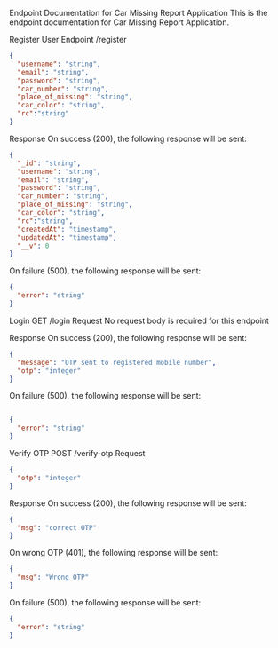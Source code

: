 Endpoint Documentation for Car Missing Report Application
This is the endpoint documentation for Car Missing Report Application.

Register User
Endpoint
/register


````json
{
  "username": "string",
  "email": "string",
  "password": "string",
  "car_number": "string",
  "place_of_missing": "string",
  "car_color": "string",
  "rc":"string"
}
````
Response
On success (200), the following response will be sent:
````json
{
  "_id": "string",
  "username": "string",
  "email": "string",
  "password": "string",
  "car_number": "string",
  "place_of_missing": "string",
  "car_color": "string",
  "rc":"string",
  "createdAt": "timestamp",
  "updatedAt": "timestamp",
  "__v": 0
}
````
On failure (500), the following response will be sent:
````json
{
  "error": "string"
}
````
Login
GET /login
Request
No request body is required for this endpoint

Response
On success (200), the following response will be sent:

````json
{
  "message": "OTP sent to registered mobile number",
  "otp": "integer"
}
````
On failure (500), the following response will be sent:

````json

{
  "error": "string"
}
````
Verify OTP
POST /verify-otp
Request

````json
{
  "otp": "integer"
}
````
Response
On success (200), the following response will be sent:

````json
{
  "msg": "correct OTP"
}
````
On wrong OTP (401), the following response will be sent:


````json
{
  "msg": "Wrong OTP"
}
````

On failure (500), the following response will be sent:
````json
{
  "error": "string"
}
````


